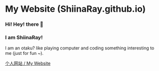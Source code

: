# My Website (ShiinaRay.github.io)
### Hi! Hey! there 👋
### I am ShiinaRay!

I am an otaku? like playing computer and coding something interesting to me (just for fun ~).

<!-- [个人网站 / My Website](https://shiinaray.github.io) -->

[//]: # ([个人网站 / My Website]&#40;https://shiinaray.github.io&#41;)

<a href="https://shiinaray.github.io" target="_blank">个人网站 / My Website</a>